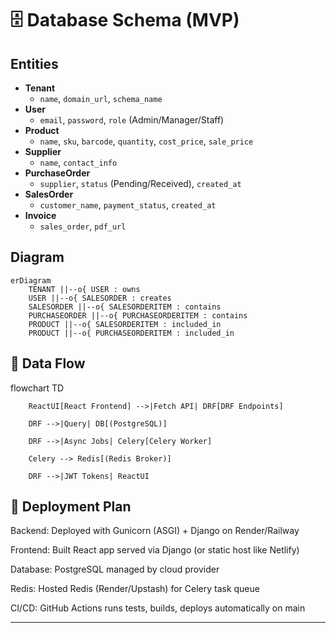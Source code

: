 

# 🗄️ Database Schema (MVP)

## Entities
- **Tenant**
  - `name`, `domain_url`, `schema_name`
- **User**
  - `email`, `password`, `role` (Admin/Manager/Staff)
- **Product**
  - `name`, `sku`, `barcode`, `quantity`, `cost_price`, `sale_price`
- **Supplier**
  - `name`, `contact_info`
- **PurchaseOrder**
  - `supplier`, `status` (Pending/Received), `created_at`
- **SalesOrder**
  - `customer_name`, `payment_status`, `created_at`
- **Invoice**
  - `sales_order`, `pdf_url`

## Diagram
```mermaid
erDiagram
    TENANT ||--o{ USER : owns
    USER ||--o{ SALESORDER : creates
    SALESORDER ||--o{ SALESORDERITEM : contains
    PURCHASEORDER ||--o{ PURCHASEORDERITEM : contains
    PRODUCT ||--o{ SALESORDERITEM : included_in
    PRODUCT ||--o{ PURCHASEORDERITEM : included_in
```

## 🔄 Data Flow
flowchart TD

```mermaid
    ReactUI[React Frontend] -->|Fetch API| DRF[DRF Endpoints]

    DRF -->|Query| DB[(PostgreSQL)]

    DRF -->|Async Jobs| Celery[Celery Worker]

    Celery --> Redis[(Redis Broker)]

    DRF -->|JWT Tokens| ReactUI
```

## 🚀 Deployment Plan

Backend: Deployed with Gunicorn (ASGI) + Django on Render/Railway

Frontend: Built React app served via Django (or static host like Netlify)

Database: PostgreSQL managed by cloud provider

Redis: Hosted Redis (Render/Upstash) for Celery task queue

CI/CD: GitHub Actions runs tests, builds, deploys automatically on main


---